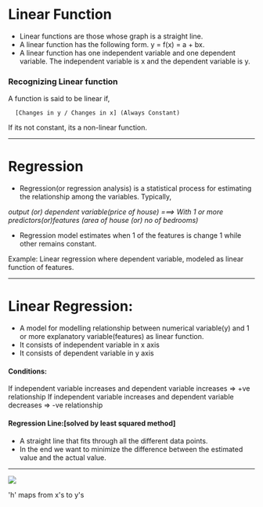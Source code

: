 # Linear Function
* Linear functions are those whose graph is a straight line. 
* A linear function has the following form. y = f(x) = a + bx. 
* A linear function has one independent variable and one dependent variable. The independent variable is x and the dependent variable is y.

### Recognizing Linear function
A function is said to be linear if,

      [Changes in y / Changes in x] (Always Constant)

If its not constant,
its a non-linear function.

***


# Regression
* Regression(or regression analysis) is a statistical process for estimating the relationship among the variables.
 Typically,

_output (or) dependent variable(price of house)  ===> With 1 or more predictors(or)features (area of house (or) no of bedrooms)_

* Regression model estimates when 1 of the features is change 1 while other remains constant.

Example: Linear regression where dependent variable, modeled as linear function of features. 

***
# Linear Regression:
* A model for modelling relationship between numerical variable(y) and 1 or more explanatory variable(features) as linear function.
* It consists of independent variable  in x axis
* It consists of dependent variable in y axis
#### Conditions:
If independent variable increases and dependent variable increases => +ve relationship
If independent variable increases and dependent variable decreases => -ve relationship

#### Regression Line:[solved by least squared method]
* A straight line that fits through all the different data points.
* In the end we want to minimize the difference between the estimated value and the actual value.

***
![](https://d3c33hcgiwev3.cloudfront.net/imageAssetProxy.v1/H6qTdZmYEeaagxL7xdFKxA_2f0f671110e8f7446bb2b5b2f75a8874_Screenshot-2016-10-23-20.14.58.png?expiry=1514851200000&hmac=pPzQWJCieUWfAMVRErWZGpIQR5T4RRr1iZGOPO23D-c)

'h' maps from x's to y's
